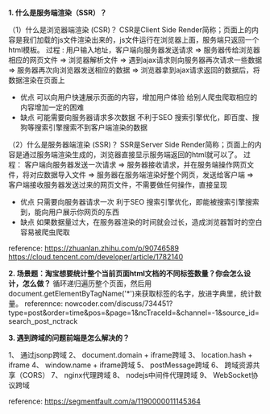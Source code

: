**1. 什么是服务端渲染（SSR）？**

（1）什么是浏览器端渲染 (CSR)？
CSR是Client Side Render简称；页面上的内容是我们加载的js文件渲染出来的，js文件运行在浏览器上面，服务端只返回一个html模板。
过程 :
用户输入地址，客户端向服务器发送请求
=> 服务器传给浏览器相应的网页文件
=> 浏览器解析文件
=> 遇到ajax请求则向服务器再次请求一些数据
=> 服务器再次向浏览器发送相应的数据
=> 浏览器拿到ajax请求返回的数据后，将数据渲染在页面上

- 优点
可以向用户快速展示页面的内容，增加用户体验
给别人爬虫爬取相应的内容增加一定的困难
- 缺点
可能需要向服务器请求多次数据
不利于SEO 搜索引擎优化，即百度、搜狗等搜索引擎搜索不到客户端渲染的数据

（2）什么是服务器端渲染 (SSR)？
SSR是Server Side Render简称；页面上的内容是通过服务端渲染生成的，浏览器直接显示服务端返回的html就可以了。
过程：
客户端向服务器发送一次请求
=> 服务器接收请求，并在服务端操作网页文件，将对应数据导入文件
=> 服务器在服务端渲染好整个网页，发送给客户端
=> 客户端接收服务器发送过来的网页文件，不需要做任何操作，直接呈现

- 优点
只需要向服务器请求一次
利于SEO 搜索引擎优化，即能被搜索引擎搜索到，能向用户展示你网页的东西
- 缺点
如果数据量过大，在服务器渲染的时间就会过长，造成浏览器暂时的空白
容易被爬虫爬取




reference: 
https://zhuanlan.zhihu.com/p/90746589
https://cloud.tencent.com/developer/article/1782140



**2. 场景题：淘宝想要统计整个当前页面html文档的不同标签数量？你会怎么设计，怎么做？**
循环递归遍历整个页面，然后用document.getElementByTagName('*')来获取标签的名字，放进字典里，统计数量。
referennce: nowcoder.com/discuss/734451?type=post&order=time&pos=&page=1&ncTraceId=&channel=-1&source_id=search_post_nctrack



**3. 遇到跨域的问题前端是怎么解决的？**

1、 通过jsonp跨域
2、 document.domain + iframe跨域
3、 location.hash + iframe
4、 window.name + iframe跨域
5、 postMessage跨域
6、 跨域资源共享（CORS）
7、 nginx代理跨域
8、 nodejs中间件代理跨域
9、 WebSocket协议跨域

reference: https://segmentfault.com/a/1190000011145364
